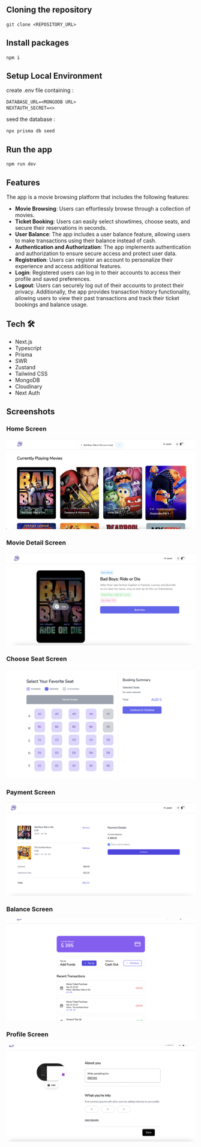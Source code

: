 ## Cloning the repository

```shell
git clone <REPOSITORY_URL>
```

## Install packages

```shell
npm i
```

## Setup Local Environment

create .env file containing :

```
DATABASE_URL=<MONGODB URL>
NEXTAUTH_SECRET=<>
```

seed the database :

```
npx prisma db seed
```

## Run the app

```shell
npm run dev
```

## Features

The app is a movie browsing platform that includes the following features:

- **Movie Browsing**: Users can effortlessly browse through a collection of movies.
- **Ticket Booking**: Users can easily select showtimes, choose seats, and secure their reservations in seconds.
- **User Balance**: The app includes a user balance feature, allowing users to make transactions using their balance instead of cash.
- **Authentication and Authorization**: The app implements authentication and authorization to ensure secure access and protect user data.
- **Registration**: Users can register an account to personalize their experience and access additional features.
- **Login**: Registered users can log in to their accounts to access their profile and saved preferences.
- **Logout**: Users can securely log out of their accounts to protect their privacy.
  Additionally, the app provides transaction history functionality, allowing users to view their past transactions and track their ticket bookings and balance usage.

## Tech 🛠

- Next.js
- Typescript
- Prisma
- SWR
- Zustand
- Tailwind CSS
- MongoDB
- Cloudinary
- Next Auth

## Screenshots

### Home Screen

![Home Screen](./public/screenshots/ss1.png)

### Movie Detail Screen

![Movie Detail Screen](./public/screenshots/ss2.png)

### Choose Seat Screen

![Choose Seat Screen](./public/screenshots/ss3.png)

### Payment Screen

![Payment Screen](./public/screenshots/ss4.png)

### Balance Screen

![Balance Screen](./public/screenshots/ss5.png)

### Profile Screen

![Profile Screen](./public/screenshots/ss6.png)

